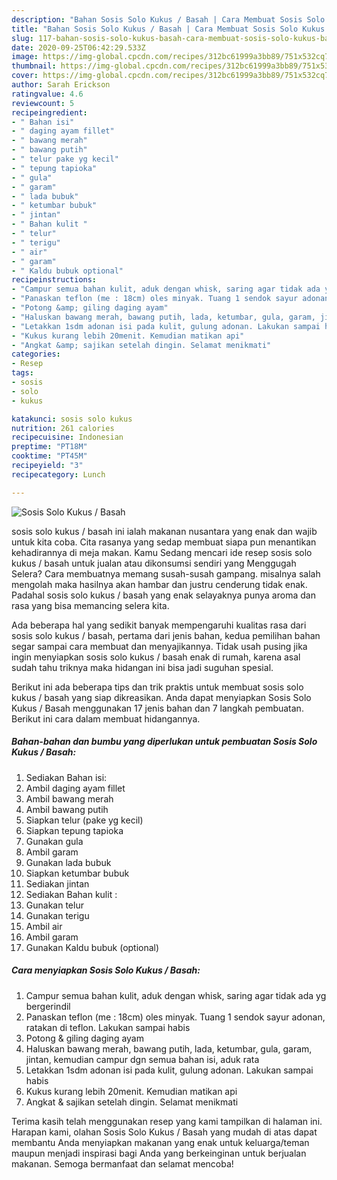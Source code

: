 ```yaml
---
description: "Bahan Sosis Solo Kukus / Basah | Cara Membuat Sosis Solo Kukus / Basah Yang Sedap"
title: "Bahan Sosis Solo Kukus / Basah | Cara Membuat Sosis Solo Kukus / Basah Yang Sedap"
slug: 117-bahan-sosis-solo-kukus-basah-cara-membuat-sosis-solo-kukus-basah-yang-sedap
date: 2020-09-25T06:42:29.533Z
image: https://img-global.cpcdn.com/recipes/312bc61999a3bb89/751x532cq70/sosis-solo-kukus-basah-foto-resep-utama.jpg
thumbnail: https://img-global.cpcdn.com/recipes/312bc61999a3bb89/751x532cq70/sosis-solo-kukus-basah-foto-resep-utama.jpg
cover: https://img-global.cpcdn.com/recipes/312bc61999a3bb89/751x532cq70/sosis-solo-kukus-basah-foto-resep-utama.jpg
author: Sarah Erickson
ratingvalue: 4.6
reviewcount: 5
recipeingredient:
- " Bahan isi"
- " daging ayam fillet"
- " bawang merah"
- " bawang putih"
- " telur pake yg kecil"
- " tepung tapioka"
- " gula"
- " garam"
- " lada bubuk"
- " ketumbar bubuk"
- " jintan"
- " Bahan kulit "
- " telur"
- " terigu"
- " air"
- " garam"
- " Kaldu bubuk optional"
recipeinstructions:
- "Campur semua bahan kulit, aduk dengan whisk, saring agar tidak ada yg bergerindil"
- "Panaskan teflon (me : 18cm) oles minyak. Tuang 1 sendok sayur adonan, ratakan di teflon. Lakukan sampai habis"
- "Potong &amp; giling daging ayam"
- "Haluskan bawang merah, bawang putih, lada, ketumbar, gula, garam, jintan, kemudian campur dgn semua bahan isi, aduk rata"
- "Letakkan 1sdm adonan isi pada kulit, gulung adonan. Lakukan sampai habis"
- "Kukus kurang lebih 20menit. Kemudian matikan api"
- "Angkat &amp; sajikan setelah dingin. Selamat menikmati"
categories:
- Resep
tags:
- sosis
- solo
- kukus

katakunci: sosis solo kukus 
nutrition: 261 calories
recipecuisine: Indonesian
preptime: "PT18M"
cooktime: "PT45M"
recipeyield: "3"
recipecategory: Lunch

---
```



![Sosis Solo Kukus / Basah](https://img-global.cpcdn.com/recipes/312bc61999a3bb89/751x532cq70/sosis-solo-kukus-basah-foto-resep-utama.jpg)


sosis solo kukus / basah ini ialah makanan nusantara yang enak dan wajib untuk kita coba. Cita rasanya yang sedap membuat siapa pun menantikan kehadirannya di meja makan.
Kamu Sedang mencari ide resep sosis solo kukus / basah untuk jualan atau dikonsumsi sendiri yang Menggugah Selera? Cara membuatnya memang susah-susah gampang. misalnya salah mengolah maka hasilnya akan hambar dan justru cenderung tidak enak. Padahal sosis solo kukus / basah yang enak selayaknya punya aroma dan rasa yang bisa memancing selera kita.



Ada beberapa hal yang sedikit banyak mempengaruhi kualitas rasa dari sosis solo kukus / basah, pertama dari jenis bahan, kedua pemilihan bahan segar sampai cara membuat dan menyajikannya. Tidak usah pusing jika ingin menyiapkan sosis solo kukus / basah enak di rumah, karena asal sudah tahu triknya maka hidangan ini bisa jadi suguhan spesial.


Berikut ini ada beberapa tips dan trik praktis untuk membuat sosis solo kukus / basah yang siap dikreasikan. Anda dapat menyiapkan Sosis Solo Kukus / Basah menggunakan 17 jenis bahan dan 7 langkah pembuatan. Berikut ini cara dalam membuat hidangannya.

<!--inarticleads1-->

##### Bahan-bahan dan bumbu yang diperlukan untuk pembuatan Sosis Solo Kukus / Basah:

1. Sediakan  Bahan isi:
1. Ambil  daging ayam fillet
1. Ambil  bawang merah
1. Ambil  bawang putih
1. Siapkan  telur (pake yg kecil)
1. Siapkan  tepung tapioka
1. Gunakan  gula
1. Ambil  garam
1. Gunakan  lada bubuk
1. Siapkan  ketumbar bubuk
1. Sediakan  jintan
1. Sediakan  Bahan kulit :
1. Gunakan  telur
1. Gunakan  terigu
1. Ambil  air
1. Ambil  garam
1. Gunakan  Kaldu bubuk (optional)




<!--inarticleads2-->

##### Cara menyiapkan Sosis Solo Kukus / Basah:

1. Campur semua bahan kulit, aduk dengan whisk, saring agar tidak ada yg bergerindil
1. Panaskan teflon (me : 18cm) oles minyak. Tuang 1 sendok sayur adonan, ratakan di teflon. Lakukan sampai habis
1. Potong &amp; giling daging ayam
1. Haluskan bawang merah, bawang putih, lada, ketumbar, gula, garam, jintan, kemudian campur dgn semua bahan isi, aduk rata
1. Letakkan 1sdm adonan isi pada kulit, gulung adonan. Lakukan sampai habis
1. Kukus kurang lebih 20menit. Kemudian matikan api
1. Angkat &amp; sajikan setelah dingin. Selamat menikmati




Terima kasih telah menggunakan resep yang kami tampilkan di halaman ini. Harapan kami, olahan Sosis Solo Kukus / Basah yang mudah di atas dapat membantu Anda menyiapkan makanan yang enak untuk keluarga/teman maupun menjadi inspirasi bagi Anda yang berkeinginan untuk berjualan makanan. Semoga bermanfaat dan selamat mencoba!
